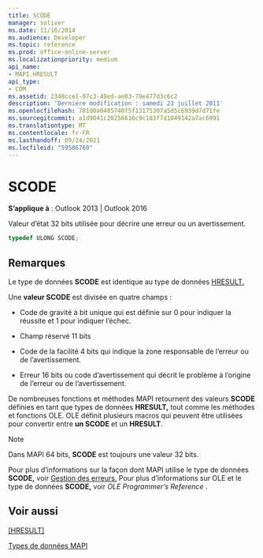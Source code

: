 ```yaml
---
title: SCODE
manager: soliver
ms.date: 11/16/2014
ms.audience: Developer
ms.topic: reference
ms.prod: office-online-server
ms.localizationpriority: medium
api_name:
- MAPI.HRESULT
api_type:
- COM
ms.assetid: 2348cce1-07c3-49ed-ae03-79e477d3c6c2
description: 'Derniére modification : samedi 23 juillet 2011'
ms.openlocfilehash: 781d0a0485740f5f13175307a5d5c6939d7d71fe
ms.sourcegitcommit: a1d9041c20256616c9c183f7d1049142a7ac6991
ms.translationtype: MT
ms.contentlocale: fr-FR
ms.lasthandoff: 09/24/2021
ms.locfileid: "59586760"
---
```

# <a name="scode"></a>SCODE

**S’applique à** : Outlook 2013 | Outlook 2016 
  
Valeur d’état 32 bits utilisée pour décrire une erreur ou un avertissement. 
  
```cpp
typedef ULONG SCODE;

```

## <a name="remarks"></a>Remarques

Le type de données **SCODE** est identique au type de données [HRESULT.](hresult.md) 
  
Une **valeur SCODE** est divisée en quatre champs : 
  
- Code de gravité à bit unique qui est définie sur 0 pour indiquer la réussite et 1 pour indiquer l’échec.
    
- Champ réservé 11 bits
    
- Code de la facilité 4 bits qui indique la zone responsable de l’erreur ou de l’avertissement.
    
- Erreur 16 bits ou code d’avertissement qui décrit le problème à l’origine de l’erreur ou de l’avertissement.
    
De nombreuses fonctions et méthodes MAPI retournent des valeurs **SCODE** définies en tant que types de données **HRESULT,** tout comme les méthodes et fonctions OLE. OLE définit plusieurs macros qui peuvent être utilisées pour convertir entre **un SCODE** et un **HRESULT**.
  
> [!NOTE]
> Dans MAPI 64 bits, **SCODE** est toujours une valeur 32 bits. 
  
Pour plus d’informations sur la façon dont MAPI utilise le type de données **SCODE,** voir [Gestion des erreurs.](error-handling-in-mapi.md) Pour plus d’informations sur OLE et le type de données **SCODE,** voir  *OLE Programmer’s Reference*  . 
  
## <a name="see-also"></a>Voir aussi



[[HRESULT]](hresult.md)


[Types de données MAPI](mapi-data-types.md)

